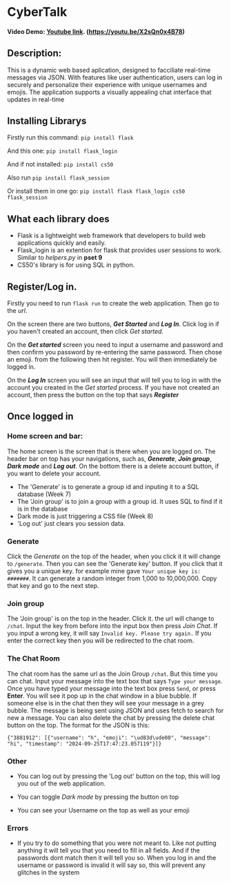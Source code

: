 # CyberTalk
#### Video Demo: [Youtube link](https://youtu.be/X2sQn0x4B78). (https://youtu.be/X2sQn0x4B78)
## Description:
This is a dynamic web based aplication, designed to facciliate real-time messages via JSON. With features like user authentication, users can log in securely and personalize their experience with unique usernames and emojis. The application supports a visually appealing chat interface that updates in real-time

## Installing Librarys
Firstly run this command:
`pip install flask`

And this one:
`pip install flask_login`


And if not installed:
`pip install cs50`

Also run
`pip install flask_session`

Or install them in one go:
`pip install flask flask_login cs50 flask_session
`
## What each library does
* Flask is a lightweight web framework that developers to build web applications quickly and easily.
* Flask_login is an extention for flask that provides user sessions to work. Similar to _helpers.py_ in **pset 9**
* CS50's library is for using SQL in python.


## Register/Log in.
Firstly you need to run `flask run` to create the web application. Then go to the _url_.

On the screen there are two buttons, ***Get Started*** and ***Log In***. Click log in if you haven't created an account, then click _Get started_.

On the ***Get started*** screen you need to input a username and password and then confirm you password by re-entering the same password. Then chose an emoji. from the following then hit register. You will then immediately be logged in.

On the ***Log In*** screen you will see an input that will tell you to log in with the account you created in the _Get started_ process. If you have not created an account, then press the button on the top that says ***Register***

## Once logged in

### Home screen and bar:
The home screen is the screen that is there when you are logged on. The header bar on top has your navigations, such as, ***Generate***, ***Join group***, ***Dark mode*** and ***Log out***. On the bottom there is a delete account button, if you want to delete your account.
* The 'Generate' is to generate a group id and inputing it to a SQL database (Week 7)
* The 'Join group' is to join a group with a group id. It uses SQL to find if it is in the database
* Dark mode is just triggering a CSS file (Week 8)
* 'Log out' just clears you session data.

### Generate
Click the _Generate_ on the top of the header, when you click it it will change to ```/generate```. Then you can see the 'Generate key' button. If you click that it gives you a unique key. for example mine gave ```Your unique key is: #######```. It can generate a random integer from 1,000 to 10,000,000. Copy that key and go to the next step.
### Join group
The 'Join group' is on the top in the header. Click it. the url will change to ```/chat```. Input the key from before into the input box then press _Join Chat_. If you input a wrong key, it will say ```Invalid key. Please try again.``` If you enter the correct key then you will be redirected to the chat room.
### The Chat Room
The chat room has the same url as the Join Group ```/chat```. But this time you can chat. Input your message into the text box that says ```Type your message```. Once you have typed your message into the text box press ```Send```, or press **Enter**. You will see it pop up in the chat window in a blue bubble. If someone else is in the chat then they will see your message in a grey bubble. The message is being sent using JSON and uses fetch to search for new a message. You can also delete the chat by pressing the delete chat button on the top.
The format for the JSON is this:
~~~
{"3881912": [{"username": "h", "emoji": "\ud83d\ude00", "message": "hi", "timestamp": "2024-09-25T17:47:23.057119"}]}
~~~
### Other
* You can log out by pressing the 'Log out' button on the top, this will log you out of the web application.

* You can toggle _Dark mode_ by pressing the button on top

* You can see your Username on the top as well as your emoji
### Errors
* If you try to do something that you were not meant to. Like not putting anything it will tell you that you need to fill in all fields. And if the passwords dont match then it will tell you so. When you log in and the username or password is invalid it will say so, this will prevent any glitches in the system



